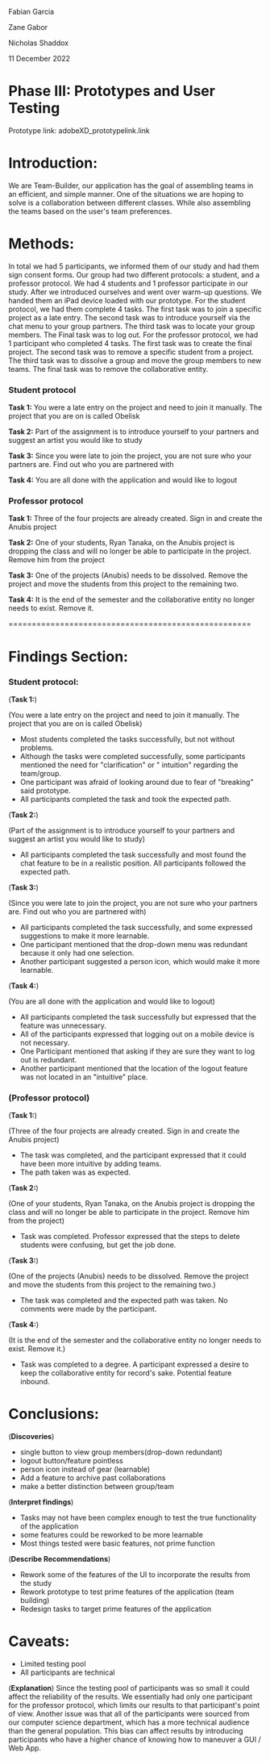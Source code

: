 Fabian Garcia 

Zane Gabor 

Nicholas Shaddox 

11 December 2022 

# Phase III: Prototypes and User Testing

Prototype link:  adobeXD_prototypelink.link

# Introduction:
We are Team-Builder, our application has the goal of assembling teams in an efficient, and simple manner. One of the situations we are hoping to solve is a collaboration between different classes. While also assembling the teams based on the user's team preferences. 

# Methods:
In total we had 5 participants, we informed them of our study and had them sign consent forms. Our group had two different protocols: a student, and a professor protocol. We had 4 students and 1 professor participate in our study. After we introduced ourselves and went over warm-up questions. We handed them an iPad device loaded with our prototype. For the student protocol, we had them complete 4 tasks. The first task was to join a specific project as a late entry. The second task was to introduce yourself via the chat menu to your group partners. The third task was to locate your group members. The Final task was to log out. For the professor protocol, we had 1 participant who completed 4 tasks. The first task was to create the final project. The second task was to remove a specific student from a project. The third task was to dissolve a group and move the group members to new teams. The final task was to remove the collaborative entity. 

### Student protocol

**Task 1:**
You were a late entry on the project and need to join it manually. The project that you are on is called Obelisk

**Task 2:**
Part of the assignment is to introduce yourself to your partners and suggest an artist you would like to study

**Task 3:**
Since you were late to join the project, you are not sure who your partners are. Find out who you are partnered with

**Task 4:**
You are all done with the application and would like to logout
 
### Professor protocol

**Task 1:**
Three of the four projects are already created. Sign in and create the Anubis project

**Task 2:**
One of your students, Ryan Tanaka, on the Anubis project is dropping the class and will no longer be able to participate in the project. Remove him from the project

**Task 3:**
One of the projects (Anubis) needs to be dissolved. Remove the project and move the students from this project to the remaining two.

**Task 4:**
It is the end of the semester and the collaborative entity no longer needs to exist. Remove it.



====================================================

# Findings Section:
### Student protocol:


(**Task 1:**)

(You were a late entry on the project and need to join it manually. The project that you are on is called Obelisk)

- Most students completed the tasks successfully, but not without problems. 
- Although the tasks were completed successfully, some participants mentioned the need for "clarification" or " intuition" regarding the team/group. 
- One participant was afraid of looking around due to fear of "breaking" said prototype. 
- All participants completed the task and took the expected path.

(**Task 2:**)

(Part of the assignment is to introduce yourself to your partners and suggest an artist you would like to study)

- All participants completed the task successfully and most found the chat feature to be in a realistic position. All participants followed the expected path.

(**Task 3:**)

(Since you were late to join the project, you are not sure who your partners are. Find out who you are partnered with)

- All participants completed the task successfully, and some expressed suggestions to make it more learnable. 
- One participant mentioned that the drop-down menu was redundant because it only had one selection. 
- Another participant suggested a person icon, which would make it more learnable. 

(**Task 4:**)

(You are all done with the application and would like to logout)

- All participants completed the task successfully but expressed that the feature was unnecessary. 
- All of the participants expressed that logging out on a mobile device is not necessary. 
- One Participant mentioned that asking if they are sure they want to log out is redundant. 
- Another participant mentioned that the location of the logout feature was not located in an "intuitive" place. 


### (Professor protocol)

(**Task 1:**)

(Three of the four projects are already created. Sign in and create the Anubis project)

- The task was completed, and the participant expressed that it could have been more intuitive by adding teams. 
- The path taken was as expected.

(**Task 2:**)

(One of your students, Ryan Tanaka, on the Anubis project is dropping the class and will no longer be able to participate in the project. Remove him from the project)

- Task was completed. Professor expressed that the steps to delete students were confusing, but get the job done. 

(**Task 3:**)

(One of the projects (Anubis) needs to be dissolved. Remove the project and move the students from this project to the remaining two.)

- The task was completed and the expected path was taken. No comments were made by the participant.

(**Task 4:**)

(It is the end of the semester and the collaborative entity no longer needs to exist. Remove it.)

- Task was completed to a degree. A participant expressed a desire to keep the collaborative entity for record's sake. Potential feature inbound.


# Conclusions:

(**Discoveries**)
- single button to view group members(drop-down redundant)
- logout button/feature pointless
- person icon instead of gear (learnable)
- Add a feature to archive past collaborations
- make a better distinction between group/team

(**Interpret findings**)
- Tasks may not have been complex enough to test the true functionality of the application
- some features could be reworked to be more learnable
- Most things tested were basic features, not prime function

(**Describe Recommendations**)
- Rework some of the features of the UI to incorporate the results from the study
- Rework prototype to test prime features of the application (team building)
- Redesign tasks to target prime features of the application 

# Caveats:
- Limited testing pool
- All participants are technical 

(**Explanation**)
Since the testing pool of participants was so small it could affect the reliability of the results. We essentially had only one participant for the professor protocol, which limits our results to that participant's point of view. Another issue was that all of the participants were sourced from our computer science department, which has a more technical audience than the general population. This bias can affect results by introducing participants who have a higher chance of knowing how to maneuver a GUI / Web App.

